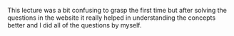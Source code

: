 This lecture was a bit confusing to grasp the first time but after solving the questions in the website it really helped in understanding the concepts better and I did all of the questions by myself.